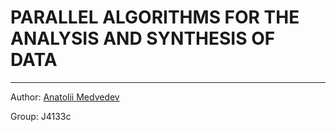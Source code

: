 <h1>PARALLEL ALGORITHMS FOR THE ANALYSIS AND SYNTHESIS OF DATA</h1>
<hr></hr>

Author: <a href='https://github.com/mdvdv'>Anatolii Medvedev</a>

Group: J4133c